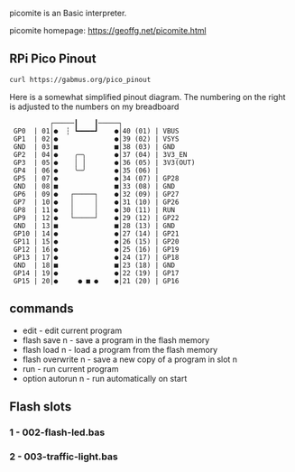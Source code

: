 picomite is an Basic interpreter.

picomite homepage: https://geoffg.net/picomite.html

## RPi Pico Pinout
```bash
curl https://gabmus.org/pico_pinout
```
Here is a somewhat simplified pinout diagram.
The numbering on the right is adjusted to the numbers on my breadboard
```
          ┌─────┃    ┃─────┐
 GP0  | 01│●  ┆ ┗━━━━┛    ●│40 (01) | VBUS
 GP1  | 02│●              ●│39 (02) | VSYS
 GND  | 03│■              ■│38 (03) | GND
 GP2  | 04│●    ╭─╮       ●│37 (04) | 3V3_EN
 GP3  | 05│●    │ │       ●│36 (05) | 3V3(OUT)
 GP4  | 06│●    ╰─╯       ●│35 (06) |          
 GP5  | 07│●              ●│34 (07) | GP28    
 GND  | 08│■              ■│33 (08) | GND  
 GP6  | 09│●   ┌─────┐    ●│32 (09) | GP27 
 GP7  | 10│●   │     │    ●│31 (10) | GP26 
 GP8  | 11│●   │     │    ●│30 (11) | RUN
 GP9  | 12│●   └─────┘    ●│29 (12) | GP22
 GND  | 13│■              ■│28 (13) | GND
 GP10 | 14│●              ●│27 (14) | GP21 
 GP11 | 15│●              ●│26 (15) | GP20
 GP12 | 16│●              ●│25 (16) | GP19 
 GP13 | 17│●              ●│24 (17) | GP18 
 GND  | 18│■              ■│23 (18) | GND
 GP14 | 19│●              ●│22 (19) | GP17
 GP15 | 20│●     ● ■ ●    ●│21 (20) | GP16 
 ```

## commands
* edit - edit current program
* flash save n - save a program in the flash memory
* flash load n - load a program from the flash memory
* flash overwrite n - save a new copy of a program in slot n
* run - run current program
* option autorun n - run automatically on start

## Flash slots

### 1 - 002-flash-led.bas

### 2 - 003-traffic-light.bas

